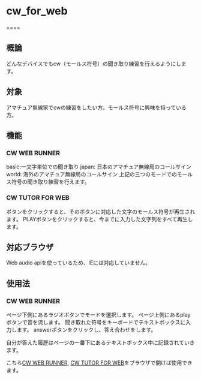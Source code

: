 # cw_for_web
====
## 概論
どんなデバイスでもcw（モールス符号）の聞き取り練習を行えるようにします。

## 対象
アマチュア無線家でcwの練習をしたい方。モールス符号に興味を持っている方。

## 機能
### CW WEB RUNNER
basic:一文字単位での聞き取り
japan: 日本のアマチュア無線局のコールサイン
world: 海外のアマチュア無線局のコールサイン
上記の三つのモードでのモールス符号の聞き取り練習を行えます。

### CW TUTOR FOR WEB
ボタンをクリックすると、そのボタンに対応した文字のモールス符号が再生されます。
PLAYボタンをクリックすると、今までに入力した文字列をすべて再生します。

## 対応ブラウザ
Web audio apiを使っているため、IEには対応していません。

## 使用法
### CW WEB RUNNER
ページ下側にあるラジオボタンでモードを選択します。
ページ上側にあるplayボタンで音を流します。
聞き取れた符号をキーボードでテキストボックスに入力します。
answerボタンをクリックし、答え合わせをします。

自分が答えた履歴はページの一番下にあるテキストボックス中に記録されていきます。

こちら[CW WEB RUNNER](https://homedm.github.io/cw_for_web/ "CW_FOR_WEB"), [CW TUTOR FOR WEB](https://homedm.github.io/cw_for_web/cwTutor.html)をブラウザで開けば使用できます。
